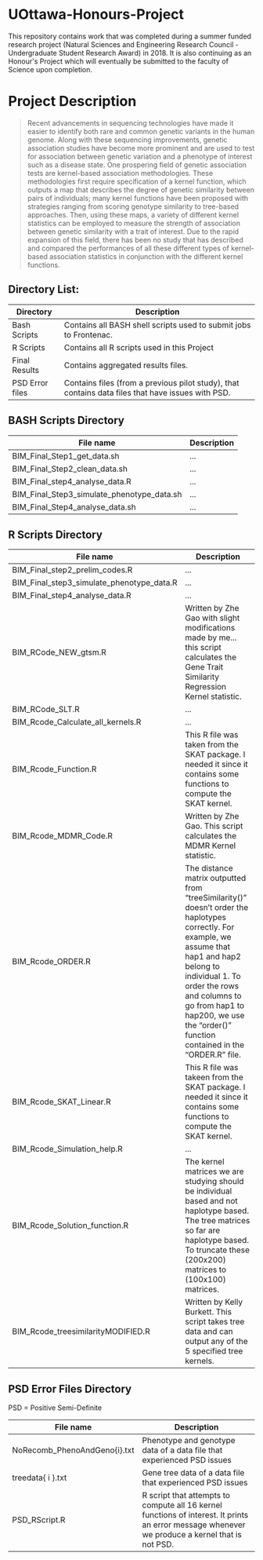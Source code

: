 # UOttawa-Honours-Project
This repository contains work that was completed during a summer funded research project (Natural Sciences and Engineering Research Council - Undergraduate Student Research Award)  in 2018. It is also continuing as an Honour's Project which will eventually be submitted to the faculty of Science upon completion. 


# Project Description

> Recent advancements in sequencing technologies have made it easier to identify both rare and common genetic variants in the human genome. Along with these sequencing improvements, genetic association studies have become more prominent and are used to test for association between genetic variation and a phenotype of interest such as a disease state. One prospering field of genetic association tests are kernel-based association methodologies. These methodologies first require specification of a kernel function, which outputs a map that describes the degree of genetic similarity between pairs of individuals; many kernel functions have been proposed with strategies ranging from scoring genotype similarity to tree-based approaches. Then, using these maps, a variety of different kernel statistics can be employed to measure the strength of association between genetic similarity with a trait of interest. Due to the rapid expansion of this field, there has been no study that has described and compared the performances of all these different types of kernel-based association statistics in conjunction with the different kernel functions. 


## Directory List:

Directory | Description
--------- | ---------
Bash Scripts | Contains all BASH shell scripts used to submit jobs to Frontenac. 
R Scripts | Contains all R scripts used in this Project
Final Results | Contains aggregated results files.
PSD Error files | Contains files (from a previous pilot study), that contains data files that have issues with PSD.


## BASH Scripts Directory

File name | Description
--------- | ---------
BIM_Final_Step1_get_data.sh | ...
BIM_Final_Step2_clean_data.sh	 | ...
BIM_Final_step4_analyse_data.R | ...
BIM_Final_Step3_simulate_phenotype_data.sh | ...
BIM_Final_Step4_analyse_data.sh | ...


## R Scripts Directory

File name | Description
--------- | ---------
BIM_Final_step2_prelim_codes.R | ...
BIM_Final_step3_simulate_phenotype_data.R	 | ...
BIM_Final_step4_analyse_data.R | ...
BIM_RCode_NEW_gtsm.R | Written by Zhe Gao with slight modifications made by me... this script calculates the Gene Trait Similarity Regression Kernel statistic.
BIM_RCode_SLT.R | ...
BIM_Rcode_Calculate_all_kernels.R | ...
BIM_Rcode_Function.R | This R file was taken from the SKAT package. I needed it since it contains some functions to compute the SKAT kernel.
BIM_Rcode_MDMR_Code.R | Written by Zhe Gao. This script calculates the MDMR Kernel statistic.
BIM_Rcode_ORDER.R | The distance matrix outputted from “treeSimilarity()” doesn’t order the haplotypes correctly. For example, we assume that hap1 and hap2 belong to individual 1. To order the rows and columns to go from hap1 to hap200, we use the “order()” function contained in the “ORDER.R” file.
BIM_Rcode_SKAT_Linear.R | This R file was takeen from the SKAT package. I needed it since it contains some functions to compute the SKAT kernel.
BIM_Rcode_Simulation_help.R | ...
BIM_Rcode_Solution_function.R | The kernel matrices we are studying should be individual based and not haplotype based. The tree matrices so far are haplotype based. To truncate these (200x200) matrices to (100x100) matrices.
BIM_Rcode_treesimilarityMODIFIED.R | Written by Kelly Burkett. This script takes tree data and can output any of the 5 specified tree kernels.


## PSD Error Files Directory
PSD = Positive Semi-Definite

File name | Description
--------- | ---------
NoRecomb_PhenoAndGeno{i}.txt | Phenotype and genotype data of a data file that experienced PSD issues
treedata{ i }.txt	 | Gene tree data of a data file that experienced PSD issues
PSD_RScript.R | R script that attempts to compute all 16 kernel functions of interest. It prints an error message whenever we produce a kernel that is not PSD.
